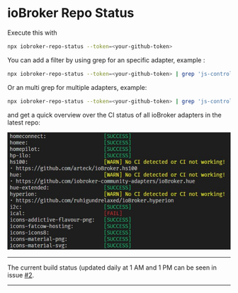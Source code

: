 # ioBroker Repo Status

Execute this with
```bash
npx iobroker-repo-status --token=<your-github-token>
```

You can add a filter by using grep for an specific adapter, example :
```bash
npx iobroker-repo-status --token=<your-github-token> | grep 'js-controller'
```

Or an multi grep for multiple adapters, example:
```bash
npx iobroker-repo-status --token=<your-github-token> | grep 'js-controller\|admin\|web'
```

and get a quick overview over the CI status of all ioBroker adapters in the latest repo:

<img src="img/cli.jpg" />

---

The current build status (updated daily at 1 AM and 1 PM can be seen in issue [#2](https://github.com/AlCalzone/ioBroker-repo-status/issues/2).

---
